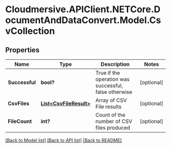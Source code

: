 # Cloudmersive.APIClient.NETCore.DocumentAndDataConvert.Model.CsvCollection
## Properties

Name | Type | Description | Notes
------------ | ------------- | ------------- | -------------
**Successful** | **bool?** | True if the operation was successful, false otherwise | [optional] 
**CsvFiles** | [**List&lt;CsvFileResult&gt;**](CsvFileResult.md) | Array of CSV File results | [optional] 
**FileCount** | **int?** | Count of the number of CSV files produced | [optional] 

[[Back to Model list]](../README.md#documentation-for-models) [[Back to API list]](../README.md#documentation-for-api-endpoints) [[Back to README]](../README.md)

